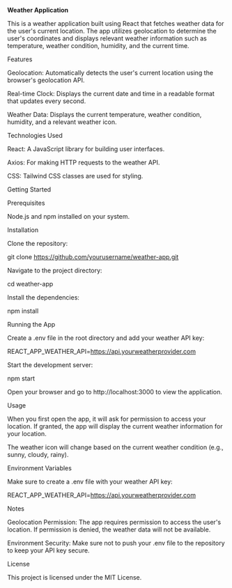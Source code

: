 **Weather Application**

This is a weather application built using React that fetches weather data for the user's current location. The app utilizes geolocation to determine the user's coordinates and displays relevant weather information such as temperature, weather condition, humidity, and the current time.

Features

Geolocation: Automatically detects the user's current location using the browser's geolocation API.

Real-time Clock: Displays the current date and time in a readable format that updates every second.

Weather Data: Displays the current temperature, weather condition, humidity, and a relevant weather icon.

Technologies Used

React: A JavaScript library for building user interfaces.

Axios: For making HTTP requests to the weather API.

CSS: Tailwind CSS classes are used for styling.

Getting Started

Prerequisites

Node.js and npm installed on your system.

Installation

Clone the repository:

git clone https://github.com/yourusername/weather-app.git

Navigate to the project directory:

cd weather-app

Install the dependencies:

npm install

Running the App

Create a .env file in the root directory and add your weather API key:

REACT_APP_WEATHER_API=https://api.yourweatherprovider.com

Start the development server:

npm start

Open your browser and go to http://localhost:3000 to view the application.

Usage

When you first open the app, it will ask for permission to access your location. If granted, the app will display the current weather information for your location.

The weather icon will change based on the current weather condition (e.g., sunny, cloudy, rainy).

Environment Variables

Make sure to create a .env file with your weather API key:

REACT_APP_WEATHER_API=https://api.yourweatherprovider.com

Notes

Geolocation Permission: The app requires permission to access the user's location. If permission is denied, the weather data will not be available.

Environment Security: Make sure not to push your .env file to the repository to keep your API key secure.

License

This project is licensed under the MIT License.
